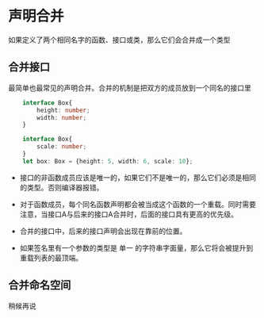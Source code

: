 # 声明合并

如果定义了两个相同名字的函数、接口或类，那么它们会合并成一个类型

## 合并接口

最简单也最常见的声明合并。合并的机制是把双方的成员放到一个同名的接口里

```typescript
    interface Box{
        height: number;
        width: number;
    }

    interface Box{
        scale: number;
    }
    let box: Box = {height: 5, width: 6, scale: 10};
```
* 接口的非函数成员应该是唯一的，如果它们不是唯一的，那么它们必须是相同的类型。否则编译器报错。

* 对于函数成员，每个同名函数声明都会被当成这个函数的一个重载。同时需要注意，当接口A与后来的接口A合并时，后面的接口具有更高的优先级。

* 合并的接口中，后来的接口声明会出现在靠前的位置。

* 如果签名里有一个参数的类型是 单一 的字符串字面量，那么它将会被提升到重载列表的最顶端。

## 合并命名空间

稍候再说
